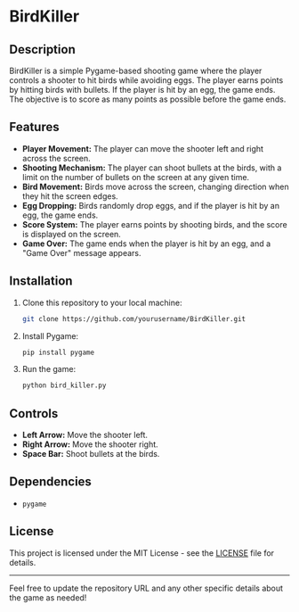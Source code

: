 # BirdKiller

## Description
BirdKiller is a simple Pygame-based shooting game where the player controls a shooter to hit birds while avoiding eggs. The player earns points by hitting birds with bullets. If the player is hit by an egg, the game ends. The objective is to score as many points as possible before the game ends.

## Features
- **Player Movement:** The player can move the shooter left and right across the screen.
- **Shooting Mechanism:** The player can shoot bullets at the birds, with a limit on the number of bullets on the screen at any given time.
- **Bird Movement:** Birds move across the screen, changing direction when they hit the screen edges.
- **Egg Dropping:** Birds randomly drop eggs, and if the player is hit by an egg, the game ends.
- **Score System:** The player earns points by shooting birds, and the score is displayed on the screen.
- **Game Over:** The game ends when the player is hit by an egg, and a "Game Over" message appears.

## Installation

1. Clone this repository to your local machine:
   ```bash
   git clone https://github.com/yourusername/BirdKiller.git
   ```

2. Install Pygame:
   ```bash
   pip install pygame
   ```

3. Run the game:
   ```bash
   python bird_killer.py
   ```

## Controls
- **Left Arrow:** Move the shooter left.
- **Right Arrow:** Move the shooter right.
- **Space Bar:** Shoot bullets at the birds.

## Dependencies
- `pygame`

## License
This project is licensed under the MIT License - see the [LICENSE](LICENSE) file for details.

---

Feel free to update the repository URL and any other specific details about the game as needed!
